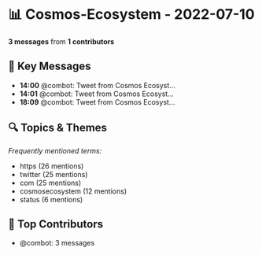 # 📊 Cosmos-Ecosystem - 2022-07-10
**3 messages** from **1 contributors**

## 💬 Key Messages
- **14:00** @combot: [‌‌‌‌‎⁠](https://twitter.com/CosmosEcosystem/status/1546132308779991040)Tweet from Cosmos Ecosyst...
- **14:01** @combot: [‌‌‌‌‎⁠](https://twitter.com/CosmosEcosystem/status/1546132469459652612)Tweet from Cosmos Ecosyst...
- **18:09** @combot: [‌‌‌‌‎⁠](https://twitter.com/CosmosEcosystem/status/1546194990849826816)Tweet from Cosmos Ecosyst...

## 🔍 Topics & Themes
*Frequently mentioned terms:*
- https (26 mentions)
- twitter (25 mentions)
- com (25 mentions)
- cosmosecosystem (12 mentions)
- status (6 mentions)

## 👥 Top Contributors
- @combot: 3 messages